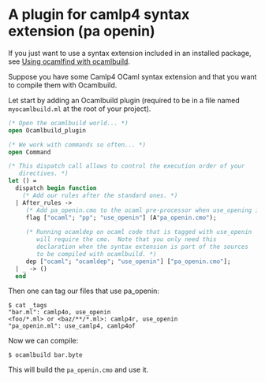 <!-- ((! set title A camlp4 plugin !)) ((! set learn !)) -->

# A plugin for camlp4 syntax extension \(pa openin\)
If you just want to use a syntax extension included in an installed
package, see [Using ocamlfind with
ocamlbuild](Using_ocamlfind_with_ocamlbuild.html).

Suppose you have some Camlp4 OCaml syntax extension and that you
want to compile them with Ocamlbuild.

Let start by adding an Ocamlbuild plugin (required to be in a file
named `myocamlbuild.ml` at the root of your project).

```ocaml
(* Open the ocamlbuild world... *)
open Ocamlbuild_plugin

(* We work with commands so often... *)
open Command

(* This dispatch call allows to control the execution order of your
   directives. *)
let () =
  dispatch begin function
    (* Add our rules after the standard ones. *)
  | After_rules ->
     (* Add pa_openin.cmo to the ocaml pre-processor when use_opening is set *)
     flag ["ocaml"; "pp"; "use_openin"] (A"pa_openin.cmo");
 
     (* Running ocamldep on ocaml code that is tagged with use_openin
        will require the cmo.  Note that you only need this
        declaration when the syntax extension is part of the sources
        to be compiled with ocamlbuild. *)
     dep ["ocaml"; "ocamldep"; "use_openin"] ["pa_openin.cmo"];
  | _ -> ()
  end
```
  
Then one can tag our files that use pa_openin:

```shell
$ cat _tags
"bar.ml": camlp4o, use_openin
<foo/*.ml> or <baz/**/*.ml>: camlp4r, use_openin
"pa_openin.ml": use_camlp4, camlp4of
```

Now we can compile:

```shell
$ ocamlbuild bar.byte
```

This will build the `pa_openin.cmo` and use it.

